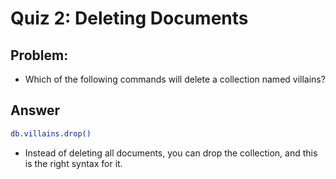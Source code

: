 # Quiz 2: Deleting Documents

## Problem:
- Which of the following commands will delete a collection named villains?

## Answer
```bash
db.villains.drop()
```

- Instead of deleting all documents, you can drop the collection, and this is the right syntax for it.